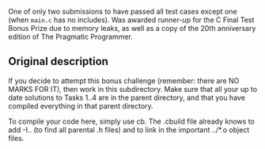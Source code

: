 One of only two submissions to have passed all test cases except one (when `main.c` has no includes). Was awarded runner-up for the C Final Test Bonus Prize due to memory leaks, as well as a copy of the 20th anniversary edition of The Pragmatic Programmer.

## Original description
If you decide to attempt this bonus challenge (remember: there
are NO MARKS FOR IT), then work in this subdirectory.  Make sure that
all your up to date solutions to Tasks 1..4 are in the parent directory,
and that you have compiled everything in that parent directory.

To compile your code here, simply use cb.  The .cbuild file already knows
to add -I.. (to find all parental .h files) and to link in the important
../*.o object files.
